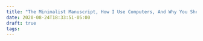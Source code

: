 ```yaml
---
title: "The Minimalist Manuscript, How I Use Computers, And Why You Should Use Them The Same Way"
date: 2020-08-24T18:33:51-05:00
draft: true
tags:
---
```

